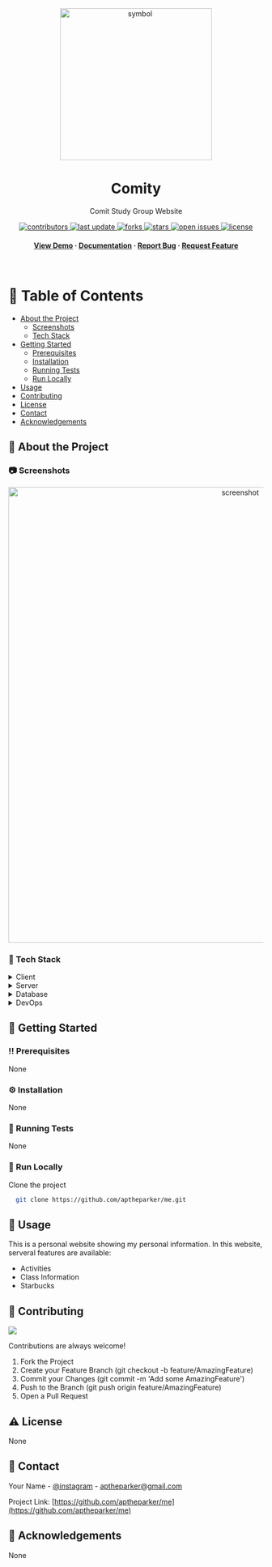 <div align="center">

  <img src="README_img/img1.png" alt="symbol" width="300" height="auto" />
  <h1>Comity</h1>
  
  <p>
    Comit Study Group Website
  </p>
  
  
<!-- Badges -->
<p>
  <a href="https://github.com/aptheparker/me/graphs/contributors">
    <img src="https://img.shields.io/github/contributors/aptheparker/me" alt="contributors" />
  </a>
  <a href="">
    <img src="https://img.shields.io/github/last-commit/aptheparker/me" alt="last update" />
  </a>
  <a href="https://github.com/aptheparker/me/network/members">
    <img src="https://img.shields.io/github/forks/aptheparker/me" alt="forks" />
  </a>
  <a href="https://github.com/aptheparker/me/stargazers">
    <img src="https://img.shields.io/github/stars/aptheparker/me" alt="stars" />
  </a>
  <a href="https://github.com/aptheparker/me/issues/">
    <img src="https://img.shields.io/github/issues/aptheparker/me" alt="open issues" />
  </a>
  <a href="https://github.com/aptheparker/me/blob/master/LICENSE">
    <img src="https://img.shields.io/github/license/aptheparker/me.svg" alt="license" />
  </a>
</p>
   
<h4>
    <a href="https://github.com/aptheparker/me/">View Demo</a>
  <span> · </span>
    <a href="https://github.com/aptheparker/me">Documentation</a>
  <span> · </span>
    <a href="https://github.com/aptheparker/me/issues/">Report Bug</a>
  <span> · </span>
    <a href="https://github.com/aptheparker/me/issues/">Request Feature</a>
  </h4>
</div>

<br />

<!-- Table of Contents -->

# :notebook_with_decorative_cover: Table of Contents

- [About the Project](#star2-about-the-project)
  - [Screenshots](#camera-screenshots)
  - [Tech Stack](#space_invader-tech-stack)
- [Getting Started](#toolbox-getting-started)
  - [Prerequisites](#bangbang-prerequisites)
  - [Installation](#gear-installation)
  - [Running Tests](#test_tube-running-tests)
  - [Run Locally](#running-run-locally)
- [Usage](#eyes-usage)
- [Contributing](#wave-contributing)
- [License](#warning-license)
- [Contact](#handshake-contact)
- [Acknowledgements](#gem-acknowledgements)

<!-- About the Project -->

## :star2: About the Project

<!-- Screenshots -->

### :camera: Screenshots

<div align="center"> 
  <img src="README_img/img2.png" alt="screenshot" width="900" height="auto"/>
</div>

<!-- TechStack -->

### :space_invader: Tech Stack

<details>
  <summary>Client</summary>
  <ul>
    <li>HTML</li>
    <li>CSS</li>
    <li><a href="https://www.javascript.com/">Javascript</a></li>
  </ul>
</details>

<details>
  <summary>Server</summary>
  <ul>
    <li>None</li>
  </ul>
</details>

<details>
<summary>Database</summary>
  <ul>
    <li>None</li>
  </ul>
</details>

<details>
<summary>DevOps</summary>
  <ul>
    <li>None</li>
  </ul>
</details>

<!-- Getting Started -->

## :toolbox: Getting Started

<!-- Prerequisites -->

### :bangbang: Prerequisites

None

<!-- Installation -->

### :gear: Installation

None

<!-- Running Tests -->

### :test_tube: Running Tests

None

<!-- Run Locally -->

### :running: Run Locally

Clone the project

```bash
  git clone https://github.com/aptheparker/me.git
```

<!-- Usage -->

## :eyes: Usage

This is a personal website showing my personal information.
In this website, serveral features are available:

<ul>
  <li>Activities</li>
  <li>Class Information</li>
  <li>Starbucks</li>
</ul>

<!-- Contributing -->

## :wave: Contributing

<a href="https://github.com/aptheparker/me/graphs/contributors">
  <img src="https://contrib.rocks/image?repo=aptheparker/me" />
</a>

Contributions are always welcome!

<ol>
  <li>Fork the Project</li>
  <li>Create your Feature Branch (git checkout -b feature/AmazingFeature)</li>
  <li>Commit your Changes (git commit -m 'Add some AmazingFeature')</li>
  <li>Push to the Branch (git push origin feature/AmazingFeature)</li>
  <li>Open a Pull Request</li>
</ol>

<!-- License -->

## :warning: License

None

<!-- Contact -->

## :handshake: Contact

Your Name - [@instagram](https://www.instagram.com/aptheparker) - aptheparker@gmail.com

Project Link: [https://github.com/aptheparker/me](https://github.com/aptheparker/me)

<!-- Acknowledgments -->

## :gem: Acknowledgements

None
